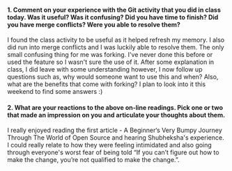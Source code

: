 #### 1. Comment on your experience with the Git activity that you did in class today. Was it useful? Was it confusing? Did you have time to finish? Did you have merge conflicts? Were you able to resolve them?

I found the class activity to be useful as it helped refresh my memory. I also did run into merge conflicts and I was luckily able to resolve them. The only small confusing thing for me was forking. I've never done this before or used the feature so I wasn't sure the use of it. After some explanation in class, I did leave with some understanding however, I now follow up questions such as, why would someone want to use this and when? Also, what are the benefits that come with forking? I plan to look into it this weekend to find some answers :)

#### 2. What are your reactions to the above on-line readings. Pick one or two that made an impression on you and articulate your thoughts about them.

I really enjoyed reading the first article - A Beginner‘s Very Bumpy Journey Through The World of Open Source and hearing Shubheksha's experience. I could really relate to how they were feeling intimidated and also going through everyone's worst fear of being told “If you can’t figure out how to make the change, you’re not qualified to make the change.”.
